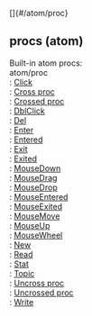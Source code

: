[]{#/atom/proc}    
## procs (atom)    
Built-in atom procs:    
atom/proc    
:   [Click](/ref/atom/proc/Click/Click.md)    
:   [Cross proc](/ref/atom/proc/Cross/Cross.md)    
:   [Crossed proc](/ref/atom/proc/Crossed/Crossed.md)    
:   [DblClick](/ref/atom/proc/DblClick/DblClick.md)    
:   [Del](/ref/datum/proc/Del/Del.md)    
:   [Enter](/ref/atom/proc/Enter/Enter.md)    
:   [Entered](/ref/atom/proc/Entered/Entered.md)    
:   [Exit](/ref/atom/proc/Exit/Exit.md)    
:   [Exited](/ref/atom/proc/Exited/Exited.md)    
:   [MouseDown](/ref/atom/proc/MouseDown/MouseDown.md)    
:   [MouseDrag](/ref/atom/proc/MouseDrag/MouseDrag.md)    
:   [MouseDrop](/ref/atom/proc/MouseDrop/MouseDrop.md)    
:   [MouseEntered](/ref/atom/proc/MouseEntered/MouseEntered.md)    
:   [MouseExited](/ref/atom/proc/MouseExited/MouseExited.md)    
:   [MouseMove](/ref/atom/proc/MouseMove/MouseMove.md)    
:   [MouseUp](/ref/atom/proc/MouseUp/MouseUp.md)    
:   [MouseWheel](/ref/atom/proc/MouseWheel/MouseWheel.md)    
:   [New](/ref/atom/proc/New/New.md)    
:   [Read](/ref/datum/proc/Read/Read.md)    
:   [Stat](/ref/atom/proc/Stat/Stat.md)    
:   [Topic](/ref/datum/proc/Topic/Topic.md)    
:   [Uncross proc](/ref/atom/proc/Uncross/Uncross.md)    
:   [Uncrossed proc](/ref/atom/proc/Uncrossed/Uncrossed.md)    
:   [Write](/ref/datum/proc/Write/Write.md)  